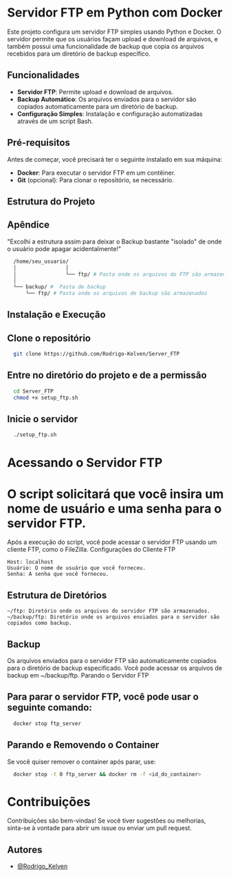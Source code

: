 # Servidor FTP em Python com Docker

Este projeto configura um servidor FTP simples usando Python e Docker. O servidor permite que os usuários façam upload e download de arquivos, e também possui uma funcionalidade de backup que copia os arquivos recebidos para um diretório de backup específico.

## Funcionalidades

- **Servidor FTP**: Permite upload e download de arquivos.
- **Backup Automático**: Os arquivos enviados para o servidor são copiados automaticamente para um diretório de backup.
- **Configuração Simples**: Instalação e configuração automatizadas através de um script Bash.

## Pré-requisitos

Antes de começar, você precisará ter o seguinte instalado em sua máquina:

- **Docker**: Para executar o servidor FTP em um contêiner.
- **Git** (opcional): Para clonar o repositório, se necessário.

## Estrutura do Projeto
## Apêndice

"Excolhi a estrutura assim para deixar o Backup bastante "isolado" de onde o usuário pode apagar acidentalmente!"
```bash
  /home/seu_usuario/ 
  │                │ 
  │                └── ftp/ # Pasta onde os arquivos do FTP são armazenados 
  │ 
  └── backup/ #  Pasta de backup 
      └── ftp/ # Pasta onde os arquivos de backup são armazenados

```


## Instalação e Execução

## Clone o repositório

```bash
  git clone https://github.com/Rodrigo-Kelven/Server_FTP
```
    
## Entre no diretório do projeto e de a permissão

```bash
  cd Server_FTP
  chmod +x setup_ftp.sh
```

## Inicie o servidor

```bash
  ./setup_ftp.sh
```


# Acessando o Servidor FTP

# O script solicitará que você insira um nome de usuário e uma senha para o servidor FTP.

Após a execução do script, você pode acessar o servidor FTP usando um cliente FTP, como o FileZilla.
Configurações do Cliente FTP

    Host: localhost
    Usuário: O nome de usuário que você forneceu.
    Senha: A senha que você forneceu.

## Estrutura de Diretórios

    ~/ftp: Diretório onde os arquivos do servidor FTP são armazenados.
    ~/backup/ftp: Diretório onde os arquivos enviados para o servidor são copiados como backup.

## Backup

Os arquivos enviados para o servidor FTP são automaticamente copiados para o diretório de backup especificado. Você pode acessar os arquivos de backup em ~/backup/ftp.
Parando o Servidor FTP

## Para parar o servidor FTP, você pode usar o seguinte comando:
```bash
  docker stop ftp_server
```

## Parando e Removendo o Container

Se você quiser remover o container após parar, use:
```bash
  docker stop -t 0 ftp_server && docker rm -f <id_do_container>
```

# Contribuições

Contribuições são bem-vindas! Se você tiver sugestões ou melhorias, sinta-se à vontade para abrir um issue ou enviar um pull request.

## Autores

- [@Rodrigo_Kelven](https://github.com/Rodrigo-Kelven)

